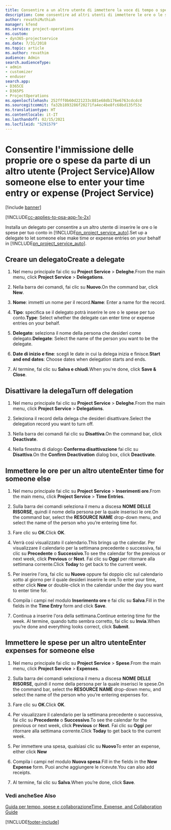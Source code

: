 ```yaml
---
title: Consentire a un altro utente di immettere la voce di tempo o spesa
description: Come consentire ad altri utenti di immettere le ore o le spese in Project Service per il proprio conto
author: revathiMuthiah
manager: kfend
ms.service: project-operations
ms.custom:
- dyn365-projectservice
ms.date: 7/31/2018
ms.topic: article
ms.author: revathim
audience: Admin
search.audienceType:
- admin
- customizer
- enduser
search.app:
- D365CE
- D365PS
- ProjectOperations
ms.openlocfilehash: 252fff0b60d221233c881e68db176e6763cdcdc0
ms.sourcegitcommit: fa32b1893286f20271fa4ec4be8fc68bd135f53c
ms.translationtype: HT
ms.contentlocale: it-IT
ms.lasthandoff: 02/15/2021
ms.locfileid: "5291579"
---
```

# <a name="allow-someone-else-to-enter-your-time-entry-or-expense-project-service"></a><span data-ttu-id="edb05-103">Consentire l'immissione delle proprie ore o spese da parte di un altro utente (Project Service)</span><span class="sxs-lookup"><span data-stu-id="edb05-103">Allow someone else to enter your time entry or expense (Project Service)</span></span>

[!include [banner](../includes/psa-now-project-operations.md)]

[!INCLUDE[cc-applies-to-psa-app-1x-2x](../includes/cc-applies-to-psa-app-1x-2x.md)]

<span data-ttu-id="edb05-104">Installa un delegato per consentire a un altro utente di inserire le ore o le spese per tuo conto in [!INCLUDE[pn_project_service_auto](../includes/pn-project-service-auto.md)].</span><span class="sxs-lookup"><span data-stu-id="edb05-104">Set up a delegate to let someone else make time or expense entries on your behalf in [!INCLUDE[pn_project_service_auto](../includes/pn-project-service-auto.md)].</span></span>  
  
## <a name="create-a-delegate"></a><span data-ttu-id="edb05-105">Creare un delegato</span><span class="sxs-lookup"><span data-stu-id="edb05-105">Create a delegate</span></span>  
  
1.  <span data-ttu-id="edb05-106">Nel menu principale fai clic su **Project Service** > **Deleghe**.</span><span class="sxs-lookup"><span data-stu-id="edb05-106">From the main menu, click **Project Service** > **Delegations**.</span></span>  
  
2.  <span data-ttu-id="edb05-107">Nella barra dei comandi, fai clic su **Nuovo**.</span><span class="sxs-lookup"><span data-stu-id="edb05-107">On the command bar, click **New**.</span></span>  
  
3. <span data-ttu-id="edb05-108">**Nome**: immetti un nome per il record.</span><span class="sxs-lookup"><span data-stu-id="edb05-108">**Name**: Enter a name for the record.</span></span>  
  
4. <span data-ttu-id="edb05-109">**Tipo**: specifica se il delegato potrà inserire le ore o le spese per tuo conto.</span><span class="sxs-lookup"><span data-stu-id="edb05-109">**Type**: Select whether the delegate can enter time or expense entries on your behalf.</span></span>  
  
5. <span data-ttu-id="edb05-110">**Delegato**: seleziona il nome della persona che desideri come delegato.</span><span class="sxs-lookup"><span data-stu-id="edb05-110">**Delegate**: Select the name of the person you want to be the delegate.</span></span>  
  
6. <span data-ttu-id="edb05-111">**Date di inizio e fine**: scegli le date in cui la delega inizia e finisce.</span><span class="sxs-lookup"><span data-stu-id="edb05-111">**Start and end dates**: Choose dates when delegation starts and ends.</span></span>  
  
7.  <span data-ttu-id="edb05-112">Al termine, fai clic su **Salva e chiudi**.</span><span class="sxs-lookup"><span data-stu-id="edb05-112">When you're done, click **Save & Close**.</span></span>  
  
## <a name="turn-off-delegation"></a><span data-ttu-id="edb05-113">Disattivare la delega</span><span class="sxs-lookup"><span data-stu-id="edb05-113">Turn off delegation</span></span>  
  
1.  <span data-ttu-id="edb05-114">Nel menu principale fai clic su **Project Service** > **Deleghe**.</span><span class="sxs-lookup"><span data-stu-id="edb05-114">From the main menu, click **Project Service** > **Delegations**.</span></span>  
  
2.  <span data-ttu-id="edb05-115">Seleziona il record della delega che desideri disattivare.</span><span class="sxs-lookup"><span data-stu-id="edb05-115">Select the delegation record you want to turn off.</span></span>  
  
3.  <span data-ttu-id="edb05-116">Nella barra dei comandi fai clic su **Disattiva**.</span><span class="sxs-lookup"><span data-stu-id="edb05-116">On the command bar, click **Deactivate**.</span></span>  
  
4.  <span data-ttu-id="edb05-117">Nella finestra di dialogo **Conferma disattivazione** fai clic su **Disattiva**.</span><span class="sxs-lookup"><span data-stu-id="edb05-117">On the **Confirm Deactivation** dialog box, click **Deactivate**.</span></span>  
  
## <a name="enter-time-for-someone-else"></a><span data-ttu-id="edb05-118">Immettere le ore per un altro utente</span><span class="sxs-lookup"><span data-stu-id="edb05-118">Enter time for someone else</span></span>  
  
1.  <span data-ttu-id="edb05-119">Nel menu principale fai clic su **Project Service** > **Inserimenti ore**.</span><span class="sxs-lookup"><span data-stu-id="edb05-119">From the main menu, click **Project Service** > **Time Entries**.</span></span>  
  
2.  <span data-ttu-id="edb05-120">Sulla barra dei comandi seleziona il menu a discesa **NOME DELLE RISORSE**, quindi il nome della persona per la quale inserisci le ore.</span><span class="sxs-lookup"><span data-stu-id="edb05-120">On the command bar, select the **RESOURCE NAME** drop-down menu, and select the name of the person who you’re entering time for.</span></span>  
  
3.  <span data-ttu-id="edb05-121">Fare clic su **OK**.</span><span class="sxs-lookup"><span data-stu-id="edb05-121">Click **OK**.</span></span>  
  
4.  <span data-ttu-id="edb05-122">Verrà così visualizzato il calendario.</span><span class="sxs-lookup"><span data-stu-id="edb05-122">This brings up the calendar.</span></span> <span data-ttu-id="edb05-123">Per visualizzare il calendario per la settimana precedente o successiva, fai clic su **Precedente** o **Successivo**.</span><span class="sxs-lookup"><span data-stu-id="edb05-123">To see the calendar for the previous or next week, click **Previous** or **Next**.</span></span> <span data-ttu-id="edb05-124">Fai clic su **Oggi** per ritornare alla settimana corrente.</span><span class="sxs-lookup"><span data-stu-id="edb05-124">Click **Today** to get back to the current week.</span></span>  
  
5.  <span data-ttu-id="edb05-125">Per inserire l'ora, fai clic su **Nuovo** oppure fai doppio clic sul calendario sotto al giorno per il quale desideri inserire le ore.</span><span class="sxs-lookup"><span data-stu-id="edb05-125">To enter your time, either click **New** or double-click in the calendar under the day you want to enter time for.</span></span>  
  
6.  <span data-ttu-id="edb05-126">Compila i campi nel modulo **Inserimento ore** e fai clic su **Salva**.</span><span class="sxs-lookup"><span data-stu-id="edb05-126">Fill in the fields in the **Time Entry** form and click **Save**.</span></span>  
  
7.  <span data-ttu-id="edb05-127">Continua a inserire l'ora della settimana.</span><span class="sxs-lookup"><span data-stu-id="edb05-127">Continue entering time for the week.</span></span> <span data-ttu-id="edb05-128">Al termine, quando tutto sembra corretto, fai clic su **Invia**.</span><span class="sxs-lookup"><span data-stu-id="edb05-128">When you’re done and everything looks correct, click **Submit**.</span></span>  
  
## <a name="enter-expenses-for-someone-else"></a><span data-ttu-id="edb05-129">Immettere le spese per un altro utente</span><span class="sxs-lookup"><span data-stu-id="edb05-129">Enter expenses for someone else</span></span>  
  
1.  <span data-ttu-id="edb05-130">Nel menu principale fai clic su **Project Service** > **Spese**.</span><span class="sxs-lookup"><span data-stu-id="edb05-130">From the main menu, click **Project Service** > **Expenses**.</span></span>  
  
2.  <span data-ttu-id="edb05-131">Sulla barra dei comandi seleziona il menu a discesa **NOME DELLE RISORSE**, quindi il nome della persona per la quale inserisci le spese.</span><span class="sxs-lookup"><span data-stu-id="edb05-131">On the command bar, select the **RESOURCE NAME** drop-down menu, and select the name of the person who you’re entering expenses for.</span></span>  
  
3.  <span data-ttu-id="edb05-132">Fare clic su **OK**.</span><span class="sxs-lookup"><span data-stu-id="edb05-132">Click **OK**.</span></span>  
  
4.  <span data-ttu-id="edb05-133">Per visualizzare il calendario per la settimana precedente o successiva, fai clic su **Precedente** o **Successivo**.</span><span class="sxs-lookup"><span data-stu-id="edb05-133">To see the calendar for the previous or next week, click **Previous** or **Next**.</span></span> <span data-ttu-id="edb05-134">Fai clic su **Oggi** per ritornare alla settimana corrente.</span><span class="sxs-lookup"><span data-stu-id="edb05-134">Click **Today** to get back to the current week.</span></span>  
  
5.  <span data-ttu-id="edb05-135">Per immettere una spesa, qualsiasi clic su **Nuovo**</span><span class="sxs-lookup"><span data-stu-id="edb05-135">To enter an expense, either click **New**</span></span>  
  
6.  <span data-ttu-id="edb05-136">Compila i campi nel modulo **Nuova spesa**.</span><span class="sxs-lookup"><span data-stu-id="edb05-136">Fill in the fields in the **New Expense** form.</span></span> <span data-ttu-id="edb05-137">Puoi anche aggiungere le ricevute.</span><span class="sxs-lookup"><span data-stu-id="edb05-137">You can also add receipts.</span></span>  
  
7.  <span data-ttu-id="edb05-138">Al termine, fai clic su **Salva**.</span><span class="sxs-lookup"><span data-stu-id="edb05-138">When you’re done, click **Save**.</span></span>  
  
### <a name="see-also"></a><span data-ttu-id="edb05-139">Vedi anche</span><span class="sxs-lookup"><span data-stu-id="edb05-139">See Also</span></span>  
 [<span data-ttu-id="edb05-140">Guida per tempo, spese e collaborazione</span><span class="sxs-lookup"><span data-stu-id="edb05-140">Time, Expense, and Collaboration Guide</span></span>](../psa/time-expense-collaboration-guide.md)


[!INCLUDE[footer-include](../includes/footer-banner.md)]